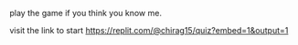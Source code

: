 play the game if you think you know me.

visit the link to start
https://replit.com/@chirag15/quiz?embed=1&output=1
